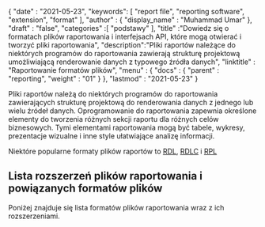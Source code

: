 {
  "date" : "2021-05-23",
  "keywords": [ "report file", "reporting software", "extension", "format" ],
  "author" : {
    "display_name" : "Muhammad Umar"
},
  "draft" : "false",
  "categories" :[ "podstawy" ],
  "title" :"Dowiedz się o formatach plików raportowania i interfejsach API, które mogą otwierać i tworzyć pliki raportowania",
  "description":"Pliki raportów należące do niektórych programów do raportowania zawierają strukturę projektową umożliwiającą renderowanie danych z typowego źródła danych",
  "linktitle" : "Raportowanie formatów plików",
  "menu" : {
    "docs" : {
      "parent" : "reporting",
      "weight" : "01"
}
},
  "lastmod" : "2021-05-23"
}

Pliki raportów należą do niektórych programów do raportowania zawierających strukturę projektową do renderowania danych z jednego lub wielu źródeł danych. Oprogramowanie do raportowania zapewnia określone elementy do tworzenia różnych sekcji raportu dla różnych celów biznesowych. Tymi elementami raportowania mogą być tabele, wykresy, prezentacje wizualne i inne style ułatwiające analizę informacji.

Niektóre popularne formaty plików raportów to [RDL](/pl/reporting/rdl/), [RDLC](/pl/reporting/rdlc/) i [RPL](/pl/reporting/rpl/)


## Lista rozszerzeń plików raportowania i powiązanych formatów plików

Poniżej znajduje się lista formatów plików raportowania wraz z ich rozszerzeniami.

